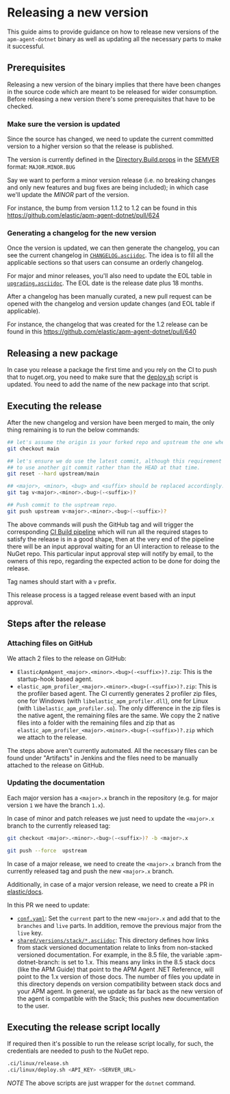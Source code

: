 # Releasing a new version

This guide aims to provide guidance on how to release new versions of the `apm-agent-dotnet` binary as well as updating all the necessary parts to make it successful.

## Prerequisites

Releasing a new version of the binary implies that there have been changes in the source code which are meant to be released for wider consumption. Before releasing a new version there's some prerequisites that have to be checked.

### Make sure the version is updated

Since the source has changed, we need to update the current committed version to a higher version so that the release is published.

The version is currently defined in the [Directory.Build.props](./src/Directory.Build.props) in the [SEMVER](https://semver.org) format: `MAJOR.MINOR.BUG`

Say we want to perform a minor version release (i.e. no breaking changes and only new features and bug fixes are being included); in which case we'll update the _MINOR_ part of the version.

For instance, the bump from version 1.1.2 to 1.2 can be found in this https://github.com/elastic/apm-agent-dotnet/pull/624

### Generating a changelog for the new version

Once the version is updated, we can then generate the changelog, you can see the current changelog in [`CHANGELOG.asciidoc`](CHANGELOG.asciidoc). The idea is to fill all the applicable sections so that users can consume an orderly changelog.

For major and minor releases, you'll also need to update the EOL table in [`upgrading.asciidoc`](docs/upgrading.asciidoc). The EOL date is the release date plus 18 months.

After a changelog has been manually curated, a new pull request can be opened with the changelog and version update changes (and EOL table if applicable).

For instance, the changelog that was created for the 1.2 release can be found in this https://github.com/elastic/apm-agent-dotnet/pull/640

## Releasing a new package

In case you release a package the first time and you rely on the CI to push that to nuget.org, you need to make sure that the [deploy.sh](https://github.com/elastic/apm-agent-dotnet/blob/main/.ci/linux/deploy.sh) script is updated. You need to add the name of the new package into that script.

## Executing the release

After the new changelog and version have been merged to main, the only thing remaining is to run the below commands:


 ```bash
 ## let's assume the origin is your forked repo and upstream the one where the releases are coming from.
 git checkout main

 ## let's ensure we do use the latest commit, although this requirement could be not necessary if it's required
 ## to use another git commit rather than the HEAD at that time.
 git reset --hard upstream/main

 ## <major>, <minor>, <bug> and <suffix> should be replaced accordingly. <suffix> is an optional one.
 git tag v<major>.<minor>.<bug>(-<suffix>)?

 ## Push commit to the usptream repo.
 git push upstream v<major>.<minor>.<bug>(-<suffix>)?
 ```

The above commands will push the GitHub tag and will trigger the corresponding [CI Build pipeline](Jenkinsfile) which will run all the required stages to satisfy the release is in a good shape, then at the very end of the pipeline there will be an input approval waiting for an UI interaction to release to the NuGet repo. This particular input approval step will notify by email, to the owners of this repo, regarding the expected action to be done for doing the release.

Tag names should start with a `v` prefix.

This release process is a tagged release event based with an input approval.

## Steps after the release 

### Attaching files on GitHub

We attach 2 files to the release on GitHub:
- `ElasticApmAgent_<major>.<minor>.<bug>(-<suffix>)?.zip`: This is the startup-hook based agent.
- `elastic_apm_profiler_<major>.<minor>.<bug>(-<suffix>)?.zip`: This is the profiler based agent. The CI currently generates 2 profiler zip files, one for Windows (with `libelastic_apm_profiler.dll`), one for Linux (with `libelastic_apm_profiler.so`). The only difference in the zip files is the native agent, the remaining files are the same. We copy the 2 native files into a folder with the remaining files and zip that as `elastic_apm_profiler_<major>.<minor>.<bug>(-<suffix>)?.zip` which we attach to the release.

The steps above aren't currently automated. All the necessary files can be found under "Artifacts" in Jenkins and the files need to be manually attached to the release on GitHub.

### Updating the documentation

Each major version has a `<major>.x` branch in the repository (e.g. for major version `1` we have the branch `1.x`).

In case of minor and patch releases we just need to update the `<major>.x` branch to the currently released tag:

 ```bash
git checkout <major>.<minor>.<bug>(-<suffix>)? -b <major>.x

git push --force  upstream
 ```

In case of a major release, we need to create the `<major>.x` branch from the currently released tag and push the new `<major>.x` branch.

Additionally, in case of a major version release, we need to create a PR in [elastic/docs](https://github.com/elastic/docs).

In this PR we need to update:
- [`conf.yaml`](https://github.com/elastic/docs/blob/master/conf.yaml): Set the `current` part to the new `<major>.x` and add that to the `branches` and `live` parts. In addition, remove the previous major from the `live` key.
- [`shared/versions/stack/*.asciidoc`](https://github.com/elastic/docs/tree/master/shared/versions/stack): This directory defines how links from stack versioned documentation relate to links from non-stacked versioned documentation. For example, in the 8.5 file, the variable :apm-dotnet-branch: is set to 1.x. This means any links in the 8.5 stack docs (like the APM Guide) that point to the APM Agent .NET Reference, will point to the 1.x version of those docs. The number of files you update in this directory depends on version compatibility between stack docs and your APM agent. In general, we update as far back as the new version of the agent is compatible with the Stack; this pushes new documentation to the user.

## Executing the release script locally

If required then it's possible to run the release script locally, for such, the credentials are needed to push to the NuGet repo.

```bash
.ci/linux/release.sh
.ci/linux/deploy.sh <API_KEY> <SERVER_URL>
```

_NOTE_ The above scripts are just wrapper for the `dotnet` command.
